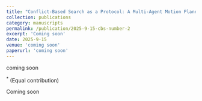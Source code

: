 ```yaml
---
title: "Conflict-Based Search as a Protocol: A Multi-Agent Motion Planning Protocol for Heterogeneous Agents, Solvers, and Independent Tasks"
collection: publications
category: manuscripts
permalink: /publication/2025-9-15-cbs-number-2
excerpt: 'Coming soon'
date: 2025-9-15
venue: 'coming soon'
paperurl: 'coming soon'
---
```

coming soon

<sup>*</sup> (Equal contribution)

Coming soon
